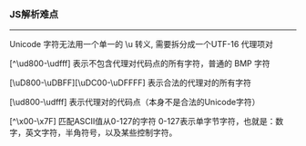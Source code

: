 ### JS解析难点
---

Unicode 字符无法用一个单一的 \u 转义, 需要拆分成一个UTF-16 代理项对

[^\ud800-\udfff] 表示不包含代理对代码点的所有字符，普通的 BMP 字符

[\uD800-\uDBFF][\uDC00-\uDFFFF] 表示合法的代理对的所有字符

[\ud800-\udfff] 表示代理对的代码点（本身不是合法的Unicode字符）

[^\x00-\x7F] 匹配ASCII值从0-127的字符 0-127表示单字节字符，也就是：数字，英文字符，半角符号，以及某些控制字符。
